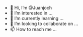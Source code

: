 - 👋 Hi, I’m @Juanjoch
- 👀 I’m interested in ...
- 🌱 I’m currently learning ...
- 💞️ I’m looking to collaborate on ...
- 📫 How to reach me ...

<!---
Juanjoch/Juanjoch is a ✨ special ✨ repository because its `README.md` (this file) appears on your GitHub profile.
You can click the Preview link to take a look at your changes.
--->
